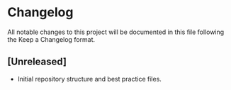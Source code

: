 # Changelog

All notable changes to this project will be documented in this file following the Keep a Changelog format.

## [Unreleased]
- Initial repository structure and best practice files.
